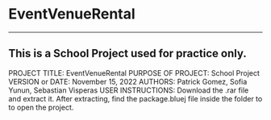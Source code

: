# EventVenueRental

------------------------------------------------------------------------
This is a School Project used for practice only.
------------------------------------------------------------------------

PROJECT TITLE: EventVenueRental
PURPOSE OF PROJECT: School Project
VERSION or DATE: November 15, 2022
AUTHORS: Patrick Gomez, Sofia Yunun, Sebastian Visperas
USER INSTRUCTIONS: Download the .rar file and extract it. After extracting, find the package.bluej file inside the folder to to open the project.
